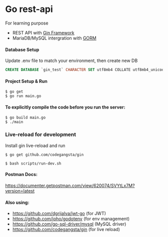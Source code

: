 # Go rest-api
For learning purpose

- REST API with [Gin Framework](https://gin-gonic.com/)
- MariaDB/MySQL intergration with [GORM](http://gorm.io/)


#### Database Setup

Update .env file to match your environment, then create new DB

```sql
CREATE DATABASE `gin_test` CHARACTER SET utf8mb4 COLLATE utf8mb4_unicode_ci;
```

#### Project Setup & Run

```shell
$ go get
$ go run main.go
```

#### To explicitly compile the code before you run the server:

```shell
$ go build main.go
$ ./main
```

### Live-reload for development 

Install gin live-reload and run

```shell
$ go get github.com/codegangsta/gin
```
```shell
$ bash scripts/run-dev.sh
```

#### Postman Docs:
https://documenter.getpostman.com/view/620074/SVYtLx7M?version=latest

#### Also using:
- https://github.com/dgrijalva/jwt-go (for JWT)
- https://github.com/joho/godotenv (for env management)
- https://github.com/go-sql-driver/mysql (MySQL driver)
- https://github.com/codegangsta/gin (for live reload)
